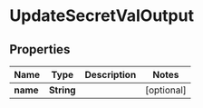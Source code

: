

# UpdateSecretValOutput


## Properties

| Name | Type | Description | Notes |
|------------ | ------------- | ------------- | -------------|
|**name** | **String** |  |  [optional] |



